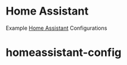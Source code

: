 # Home Assistant
Example [Home Assistant](https://home-assistant.io) Configurations
# homeassistant-config
